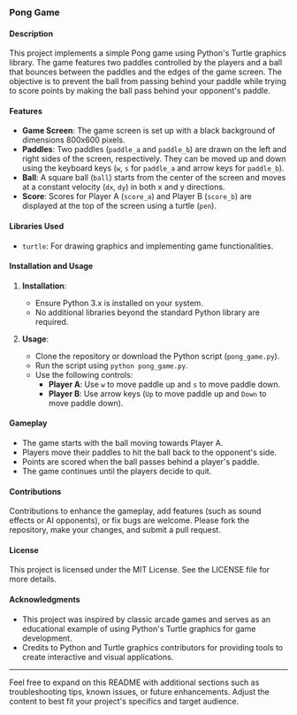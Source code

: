 ### Pong Game

#### Description

This project implements a simple Pong game using Python's Turtle graphics library. The game features two paddles controlled by the players and a ball that bounces between the paddles and the edges of the game screen. The objective is to prevent the ball from passing behind your paddle while trying to score points by making the ball pass behind your opponent's paddle.

#### Features

- **Game Screen**: The game screen is set up with a black background of dimensions 800x600 pixels.
- **Paddles**: Two paddles (`paddle_a` and `paddle_b`) are drawn on the left and right sides of the screen, respectively. They can be moved up and down using the keyboard keys (`w`, `s` for `paddle_a` and arrow keys for `paddle_b`).
- **Ball**: A square ball (`ball`) starts from the center of the screen and moves at a constant velocity (`dx`, `dy`) in both x and y directions.
- **Score**: Scores for Player A (`score_a`) and Player B (`score_b`) are displayed at the top of the screen using a turtle (`pen`).

#### Libraries Used

- `turtle`: For drawing graphics and implementing game functionalities.

#### Installation and Usage

1. **Installation**:
   - Ensure Python 3.x is installed on your system.
   - No additional libraries beyond the standard Python library are required.

2. **Usage**:
   - Clone the repository or download the Python script (`pong_game.py`).
   - Run the script using `python pong_game.py`.
   - Use the following controls:
     - **Player A**: Use `w` to move paddle up and `s` to move paddle down.
     - **Player B**: Use arrow keys (`Up` to move paddle up and `Down` to move paddle down).

#### Gameplay

- The game starts with the ball moving towards Player A.
- Players move their paddles to hit the ball back to the opponent's side.
- Points are scored when the ball passes behind a player's paddle.
- The game continues until the players decide to quit.

#### Contributions

Contributions to enhance the gameplay, add features (such as sound effects or AI opponents), or fix bugs are welcome. Please fork the repository, make your changes, and submit a pull request.

#### License

This project is licensed under the MIT License. See the LICENSE file for more details.

#### Acknowledgments

- This project was inspired by classic arcade games and serves as an educational example of using Python's Turtle graphics for game development.
- Credits to Python and Turtle graphics contributors for providing tools to create interactive and visual applications.

---

Feel free to expand on this README with additional sections such as troubleshooting tips, known issues, or future enhancements. Adjust the content to best fit your project's specifics and target audience.
 

